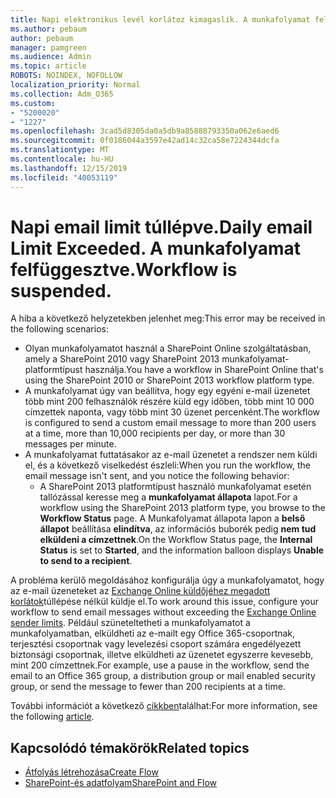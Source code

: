 ```yaml
---
title: Napi elektronikus levél korlátoz kimagaslik. A munkafolyamat felfüggesztve.
ms.author: pebaum
author: pebaum
manager: pamgreen
ms.audience: Admin
ms.topic: article
ROBOTS: NOINDEX, NOFOLLOW
localization_priority: Normal
ms.collection: Adm_O365
ms.custom:
- "5200020"
- "1227"
ms.openlocfilehash: 3cad5d8305da0a5db9a85888793350a062e6aed6
ms.sourcegitcommit: 0f0186044a3597e42ad14c32ca58e7224344dcfa
ms.translationtype: MT
ms.contentlocale: hu-HU
ms.lasthandoff: 12/15/2019
ms.locfileid: "40053119"
---
```

# <a name="daily-email-limit-exceeded-workflow-is-suspended"></a><span data-ttu-id="aa3d9-103">Napi email limit túllépve.</span><span class="sxs-lookup"><span data-stu-id="aa3d9-103">Daily email Limit Exceeded.</span></span> <span data-ttu-id="aa3d9-104">A munkafolyamat felfüggesztve.</span><span class="sxs-lookup"><span data-stu-id="aa3d9-104">Workflow is suspended.</span></span>

<span data-ttu-id="aa3d9-105">A hiba a következő helyzetekben jelenhet meg:</span><span class="sxs-lookup"><span data-stu-id="aa3d9-105">This error may be received in the following scenarios:</span></span>

- <span data-ttu-id="aa3d9-106">Olyan munkafolyamatot használ a SharePoint Online szolgáltatásban, amely a SharePoint 2010 vagy SharePoint 2013 munkafolyamat-platformtípust használja.</span><span class="sxs-lookup"><span data-stu-id="aa3d9-106">You have a workflow in SharePoint Online that's using the SharePoint 2010 or SharePoint 2013 workflow platform type.</span></span>
- <span data-ttu-id="aa3d9-107">A munkafolyamat úgy van beállítva, hogy egy egyéni e-mail üzenetet több mint 200 felhasználók részére küld egy időben, több mint 10 000 címzettek naponta, vagy több mint 30 üzenet percenként.</span><span class="sxs-lookup"><span data-stu-id="aa3d9-107">The workflow is configured to send a custom email message to more than 200 users at a time, more than 10,000 recipients per day, or more than 30 messages per minute.</span></span>
- <span data-ttu-id="aa3d9-108">A munkafolyamat futtatásakor az e-mail üzenetet a rendszer nem küldi el, és a következő viselkedést észleli:</span><span class="sxs-lookup"><span data-stu-id="aa3d9-108">When you run the workflow, the email message isn't sent, and you notice the following behavior:</span></span>
    - <span data-ttu-id="aa3d9-109">A SharePoint 2013 platformtípust használó munkafolyamat esetén tallózással keresse meg a **munkafolyamat állapota** lapot.</span><span class="sxs-lookup"><span data-stu-id="aa3d9-109">For a workflow using the SharePoint 2013 platform type, you browse to the **Workflow Status** page.</span></span> <span data-ttu-id="aa3d9-110">A Munkafolyamat állapota lapon a **belső állapot** beállítása **elindítva**, az információs buborék pedig **nem tud elküldeni a címzettnek**.</span><span class="sxs-lookup"><span data-stu-id="aa3d9-110">On the Workflow Status page, the **Internal Status** is set to **Started**, and the information balloon displays **Unable to send to a recipient**.</span></span>

<span data-ttu-id="aa3d9-111">A probléma kerülő megoldásához konfigurálja úgy a munkafolyamatot, hogy az e-mail üzeneteket az [Exchange Online küldőjéhez megadott korlátok](https://docs.microsoft.com/office365/servicedescriptions/exchange-online-service-description/exchange-online-limits#recipientlimits)túllépése nélkül küldje el.</span><span class="sxs-lookup"><span data-stu-id="aa3d9-111">To work around this issue, configure your workflow to send email messages without exceeding the [Exchange Online sender limits](https://docs.microsoft.com/office365/servicedescriptions/exchange-online-service-description/exchange-online-limits#recipientlimits).</span></span> <span data-ttu-id="aa3d9-112">Például szüneteltetheti a munkafolyamatot a munkafolyamatban, elküldheti az e-mailt egy Office 365-csoportnak, terjesztési csoportnak vagy levelezési csoport számára engedélyezett biztonsági csoportnak, illetve elküldheti az üzenetet egyszerre kevesebb, mint 200 címzettnek.</span><span class="sxs-lookup"><span data-stu-id="aa3d9-112">For example, use a pause in the workflow, send the email to an Office 365 group, a distribution group or mail enabled security group, or send the message to fewer than 200 recipients at a time.</span></span>


<span data-ttu-id="aa3d9-113">További információt a következő [cikkben](https://support.microsoft.com/help/3150442/daily-email-limit-has-exceeded-and-your-workflow-has-been-suspended-or)találhat:</span><span class="sxs-lookup"><span data-stu-id="aa3d9-113">For more information, see the following [article](https://support.microsoft.com/help/3150442/daily-email-limit-has-exceeded-and-your-workflow-has-been-suspended-or).</span></span>

## <a name="related-topics"></a><span data-ttu-id="aa3d9-114">Kapcsolódó témakörök</span><span class="sxs-lookup"><span data-stu-id="aa3d9-114">Related topics</span></span>
- [<span data-ttu-id="aa3d9-115">Átfolyás létrehozása</span><span class="sxs-lookup"><span data-stu-id="aa3d9-115">Create Flow</span></span>](https://support.office.com/article/Create-a-flow-for-a-list-or-library-in-SharePoint-Online-or-OneDrive-for-Business-a9c3e03b-0654-46af-a254-20252e580d01) 
- [<span data-ttu-id="aa3d9-116">SharePoint-és adatfolyam</span><span class="sxs-lookup"><span data-stu-id="aa3d9-116">SharePoint and Flow</span></span>](https://flow.microsoft.com/blog/sharepoint-and-flow/) 